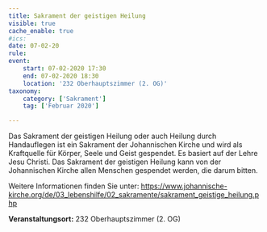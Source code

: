 ```yaml
---
title: Sakrament der geistigen Heilung
visible: true
cache_enable: true
#ics: 
date: 07-02-20
rule: 
event:
	start: 07-02-2020 17:30
	end: 07-02-2020 18:30
	location: '232 Oberhauptszimmer (2. OG)'
taxonomy:
	category: ['Sakrament']
	tag: ['Februar 2020']

---
```

Das Sakrament der geistigen Heilung oder auch Heilung durch Handauflegen ist ein Sakrament der Johannischen Kirche und wird als Kraftquelle für Körper, Seele und Geist gespendet. Es basiert auf der Lehre Jesu Christi. Das Sakrament der geistigen Heilung kann von der Johannischen Kirche allen Menschen gespendet werden, die darum bitten.

Weitere Informationen finden Sie unter:
https://www.johannische-kirche.org/de/03_lebenshilfe/02_sakramente/sakrament_geistige_heilung.php



**Veranstaltungsort:** 232 Oberhauptszimmer (2. OG)


